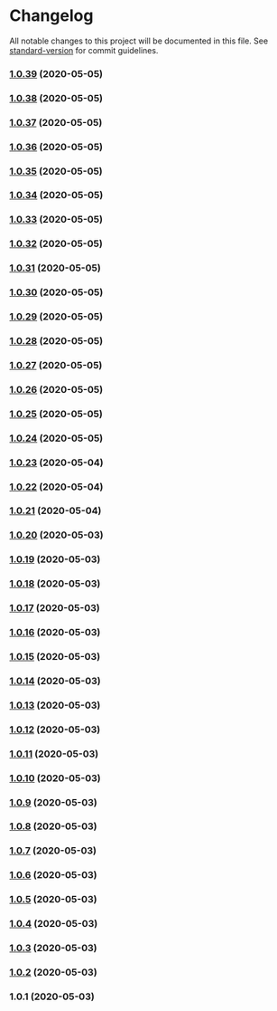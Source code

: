 # Changelog

All notable changes to this project will be documented in this file. See [standard-version](https://github.com/conventional-changelog/standard-version) for commit guidelines.

### [1.0.39](https://github.com/acm-js/core/compare/v1.0.38...v1.0.39) (2020-05-05)



### [1.0.38](https://github.com/acm-js/core/compare/v1.0.37...v1.0.38) (2020-05-05)



### [1.0.37](https://github.com/acm-js/core/compare/v1.0.36...v1.0.37) (2020-05-05)



### [1.0.36](https://github.com/acm-js/core/compare/v1.0.35...v1.0.36) (2020-05-05)



### [1.0.35](https://github.com/acm-js/core/compare/v1.0.34...v1.0.35) (2020-05-05)



### [1.0.34](https://github.com/acm-js/core/compare/v1.0.33...v1.0.34) (2020-05-05)



### [1.0.33](https://github.com/acm-js/core/compare/v1.0.32...v1.0.33) (2020-05-05)



### [1.0.32](https://github.com/acm-js/core/compare/v1.0.31...v1.0.32) (2020-05-05)



### [1.0.31](https://github.com/acm-js/core/compare/v1.0.30...v1.0.31) (2020-05-05)



### [1.0.30](https://github.com/acm-js/core/compare/v1.0.29...v1.0.30) (2020-05-05)



### [1.0.29](https://github.com/acm-js/core/compare/v1.0.28...v1.0.29) (2020-05-05)



### [1.0.28](https://github.com/acm-js/core/compare/v1.0.27...v1.0.28) (2020-05-05)



### [1.0.27](https://github.com/acm-js/core/compare/v1.0.26...v1.0.27) (2020-05-05)



### [1.0.26](https://github.com/acm-js/core/compare/v1.0.25...v1.0.26) (2020-05-05)



### [1.0.25](https://github.com/acm-js/core/compare/v1.0.24...v1.0.25) (2020-05-05)



### [1.0.24](https://github.com/acm-js/core/compare/v1.0.23...v1.0.24) (2020-05-05)



### [1.0.23](https://github.com/acm-js/core/compare/v1.0.22...v1.0.23) (2020-05-04)



### [1.0.22](https://github.com/acm-js/core/compare/v1.0.21...v1.0.22) (2020-05-04)



### [1.0.21](https://github.com/acm-js/core/compare/v1.0.20...v1.0.21) (2020-05-04)



### [1.0.20](https://github.com/acm-js/core/compare/v1.0.19...v1.0.20) (2020-05-03)



### [1.0.19](https://github.com/acm-js/core/compare/v1.0.18...v1.0.19) (2020-05-03)



### [1.0.18](https://github.com/acm-js/core/compare/v1.0.17...v1.0.18) (2020-05-03)



### [1.0.17](https://github.com/acm-js/core/compare/v1.0.16...v1.0.17) (2020-05-03)



### [1.0.16](https://github.com/acm-js/core/compare/v1.0.15...v1.0.16) (2020-05-03)



### [1.0.15](https://github.com/acm-js/core/compare/v1.0.14...v1.0.15) (2020-05-03)



### [1.0.14](https://github.com/acm-js/core/compare/v1.0.13...v1.0.14) (2020-05-03)



### [1.0.13](https://github.com/acm-js/core/compare/v1.0.12...v1.0.13) (2020-05-03)



### [1.0.12](https://github.com/acm-js/core/compare/v1.0.11...v1.0.12) (2020-05-03)



### [1.0.11](https://github.com/acm-js/core/compare/v1.0.10...v1.0.11) (2020-05-03)



### [1.0.10](https://github.com/acm-js/core/compare/v1.0.9...v1.0.10) (2020-05-03)



### [1.0.9](https://github.com/acm-js/core/compare/v1.0.8...v1.0.9) (2020-05-03)



### [1.0.8](https://github.com/acm-js/core/compare/v1.0.7...v1.0.8) (2020-05-03)



### [1.0.7](https://github.com/acm-js/core/compare/v1.0.6...v1.0.7) (2020-05-03)



### [1.0.6](https://github.com/acm-js/core/compare/v1.0.5...v1.0.6) (2020-05-03)



### [1.0.5](https://github.com/acm-js/core/compare/v1.0.4...v1.0.5) (2020-05-03)



### [1.0.4](https://github.com/acm-js/core/compare/v1.0.3...v1.0.4) (2020-05-03)



### [1.0.3](https://github.com/acm-js/core/compare/v1.0.2...v1.0.3) (2020-05-03)



### [1.0.2](https://github.com/acm-js/core/compare/v1.0.1...v1.0.2) (2020-05-03)



### 1.0.1 (2020-05-03)
